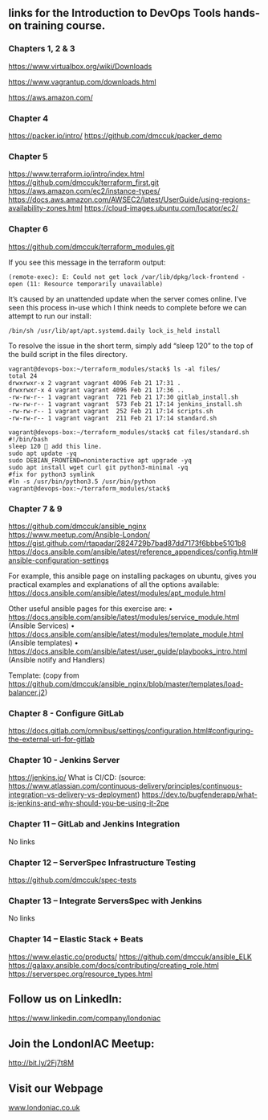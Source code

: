 ## links for the Introduction to DevOps Tools hands-on training course.

### Chapters 1, 2 & 3

https://www.virtualbox.org/wiki/Downloads 

https://www.vagrantup.com/downloads.html

https://aws.amazon.com/

### Chapter 4

https://packer.io/intro/
https://github.com/dmccuk/packer_demo

### Chapter 5

https://www.terraform.io/intro/index.html
https://github.com/dmccuk/terraform_first.git
https://aws.amazon.com/ec2/instance-types/
https://docs.aws.amazon.com/AWSEC2/latest/UserGuide/using-regions-availability-zones.html
https://cloud-images.ubuntu.com/locator/ec2/ 

### Chapter 6

https://github.com/dmccuk/terraform_modules.git

If you see this message in the terraform output:

````
(remote-exec): E: Could not get lock /var/lib/dpkg/lock-frontend - open (11: Resource temporarily unavailable)
````

It’s caused by an unattended update when the server comes online. I’ve seen this process in-use which I think needs to complete before we can attempt to run our install:

````
/bin/sh /usr/lib/apt/apt.systemd.daily lock_is_held install
````

To resolve the issue in the short term, simply add “sleep 120” to the top of the build script in the files directory.

````
vagrant@devops-box:~/terraform_modules/stack$ ls -al files/
total 24
drwxrwxr-x 2 vagrant vagrant 4096 Feb 21 17:31 .
drwxrwxr-x 4 vagrant vagrant 4096 Feb 21 17:36 ..
-rw-rw-r-- 1 vagrant vagrant  721 Feb 21 17:30 gitlab_install.sh
-rw-rw-r-- 1 vagrant vagrant  573 Feb 21 17:14 jenkins_install.sh
-rw-rw-r-- 1 vagrant vagrant  252 Feb 21 17:14 scripts.sh
-rw-rw-r-- 1 vagrant vagrant  211 Feb 21 17:14 standard.sh

vagrant@devops-box:~/terraform_modules/stack$ cat files/standard.sh
#!/bin/bash
sleep 120  add this line.
sudo apt update -yq
sudo DEBIAN_FRONTEND=noninteractive apt upgrade -yq
sudo apt install wget curl git python3-minimal -yq
#fix for python3 symlink
#ln -s /usr/bin/python3.5 /usr/bin/python
vagrant@devops-box:~/terraform_modules/stack$
````

### Chapter 7 & 9

https://github.com/dmccuk/ansible_nginx
https://www.meetup.com/Ansible-London/
https://gist.github.com/rtapadar/2824729b7bad87dd7173f6bbbe5101b8
https://docs.ansible.com/ansible/latest/reference_appendices/config.html#ansible-configuration-settings 

For example, this ansible page on installing packages on ubuntu, gives you practical examples and explanations of all the options available: https://docs.ansible.com/ansible/latest/modules/apt_module.html


Other useful ansible pages for this exercise are:
•	https://docs.ansible.com/ansible/latest/modules/service_module.html (Ansible Services)
•	https://docs.ansible.com/ansible/latest/modules/template_module.html (Ansible templates)
•	https://docs.ansible.com/ansible/latest/user_guide/playbooks_intro.html (Ansible notify and Handlers)

Template: (copy from https://github.com/dmccuk/ansible_nginx/blob/master/templates/load-balancer.j2)


### Chapter 8 - Configure GitLab

https://docs.gitlab.com/omnibus/settings/configuration.html#configuring-the-external-url-for-gitlab

### Chapter 10 - Jenkins Server

https://jenkins.io/
What is CI/CD:
(source: https://www.atlassian.com/continuous-delivery/principles/continuous-integration-vs-delivery-vs-deployment)
https://dev.to/bugfenderapp/what-is-jenkins-and-why-should-you-be-using-it-2pe

### Chapter 11 – GitLab and Jenkins Integration 
No links

### Chapter 12 – ServerSpec Infrastructure Testing

https://github.com/dmccuk/spec-tests

### Chapter 13 – Integrate ServersSpec with Jenkins
No links

### Chapter 14 – Elastic Stack + Beats

https://www.elastic.co/products/
https://github.com/dmccuk/ansible_ELK
https://galaxy.ansible.com/docs/contributing/creating_role.html
https://serverspec.org/resource_types.html

## Follow us on LinkedIn:

https://www.linkedin.com/company/londoniac

## Join the LondonIAC Meetup:

http://bit.ly/2Fj7t8M

## Visit our Webpage

www.londoniac.co.uk


